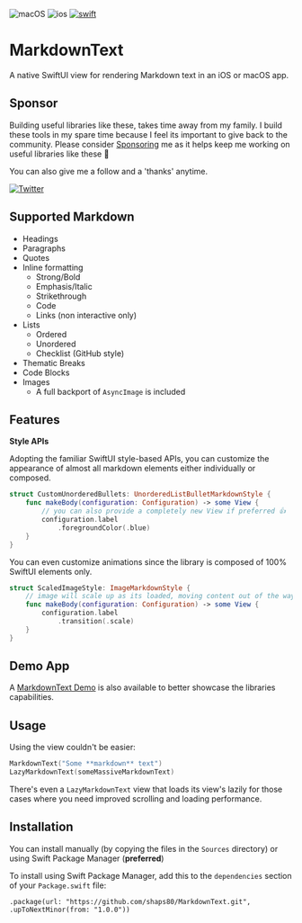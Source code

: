 ![macOS](https://img.shields.io/badge/macOS-EE751F)
![ios](https://img.shields.io/badge/iOS-0C62C7)
[![swift](https://img.shields.io/endpoint?url=https%3A%2F%2Fswiftpackageindex.com%2Fapi%2Fpackages%2Fshaps80%2FMarkdownText%2Fbadge%3Ftype%3Dswift-versions)](https://swiftpackageindex.com/shaps80/MarkdownText)

# MarkdownText

A native SwiftUI view for rendering Markdown text in an iOS or macOS app.

## Sponsor

Building useful libraries like these, takes time away from my family. I build these tools in my spare time because I feel its important to give back to the community. Please consider [Sponsoring](https://github.com/sponsors/shaps80) me as it helps keep me working on useful libraries like these 😬

You can also give me a follow and a 'thanks' anytime.

[![Twitter](https://img.shields.io/badge/Twitter-@shaps-4AC71B)](http://twitter.com/shaps)

## Supported Markdown

- Headings
- Paragraphs
- Quotes
- Inline formatting
    - Strong/Bold
    - Emphasis/Italic
    - Strikethrough
    - Code
    - Links (non interactive only)
- Lists
    - Ordered
    - Unordered
    - Checklist (GitHub style)
- Thematic Breaks
- Code Blocks
- Images
    - A full backport of `AsyncImage` is included
    
## Features

**Style APIs**

Adopting the familiar SwiftUI style-based APIs, you can customize the appearance of almost all markdown elements either individually or composed.

```swift
struct CustomUnorderedBullets: UnorderedListBulletMarkdownStyle {
    func makeBody(configuration: Configuration) -> some View {
        // you can also provide a completely new View if preferred 👍
        configuration.label
            .foregroundColor(.blue)
    }
}
```

You can even customize animations since the library is composed of 100% SwiftUI elements only.

```swift
struct ScaledImageStyle: ImageMarkdownStyle {
    // image will scale up as its loaded, moving content out of the way
    func makeBody(configuration: Configuration) -> some View {
        configuration.label
            .transition(.scale)
    }
}
```

## Demo App

A [MarkdownText Demo](https://github.com/shaps80/MarkdownTextDemo) is also available to better showcase the libraries capabilities.

## Usage

Using the view couldn't be easier:

```swift
MarkdownText("Some **markdown** text")
LazyMarkdownText(someMassiveMarkdownText)
```

There's even a `LazyMarkdownText` view that loads its view's lazily for those cases where you need improved scrolling and loading performance.

## Installation

You can install manually (by copying the files in the `Sources` directory) or using Swift Package Manager (**preferred**)

To install using Swift Package Manager, add this to the `dependencies` section of your `Package.swift` file:

`.package(url: "https://github.com/shaps80/MarkdownText.git", .upToNextMinor(from: "1.0.0"))`
